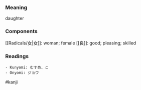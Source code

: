 ### Meaning

daughter

### Components

[[Radicals/女|女]]: woman; female [[良]]: good; pleasing; skilled

### Readings

```
- Kunyomi: むすめ、こ
- Onyomi: ジョウ
```

#kanji